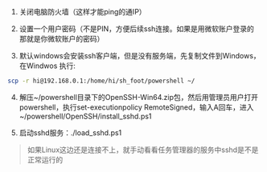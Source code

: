 1. 关闭电脑防火墙（这样才能ping的通IP）

2. 设置一个用户密码（不是PIN，方便后续ssh连接。如果是用微软账户登录的那就是你微软账户的密码）

3. 默认windows会安装ssh客户端，但是没有服务端，先复制文件到Windows，在Windwos 执行:
```bash
scp -r hi@192.168.0.1:/home/hi/sh_foot/powershell ~/
```

4. 解压~/powershell目录下的OpenSSH-Win64.zip包，然后用管理员用户打开powershell，执行set-executionpolicy RemoteSigned，输入A回车，进入~/powershell/OpenSSH/install_sshd.ps1

5. 启动sshd服务：./load_sshd.ps1
>如果Linux这边还是连接不上，就手动看看任务管理器的服务中sshd是不是正常运行的


